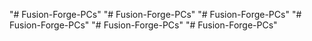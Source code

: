 "# Fusion-Forge-PCs" 
"# Fusion-Forge-PCs" 
"# Fusion-Forge-PCs" 
"# Fusion-Forge-PCs" 
"# Fusion-Forge-PCs" 
"# Fusion-Forge-PCs" 

